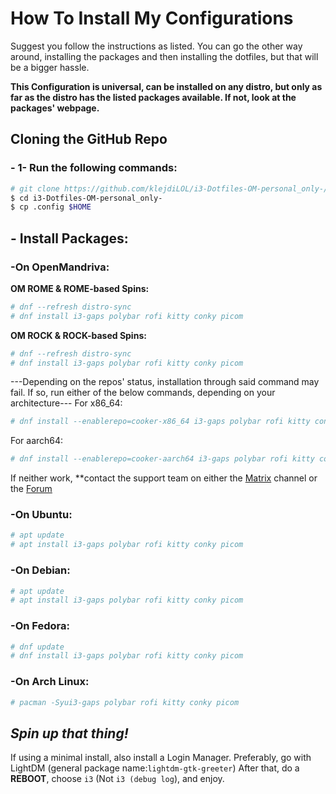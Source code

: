 # How To Install My Configurations

Suggest you follow the instructions as listed. You can go the other way around, installing the packages and then installing the dotfiles, but that will be a bigger hassle.

**This Configuration is universal, can be installed on any distro, but only as far as the distro has the listed packages available. If not, look at the packages' webpage.**
## Cloning the GitHub Repo
### - 1- Run the following commands:
```bash
# git clone https://github.com/klejdiLOL/i3-Dotfiles-OM-personal_only-/new/main
$ cd i3-Dotfiles-OM-personal_only-
$ cp .config $HOME
```
## - Install Packages:
### -On OpenMandriva:
  **OM ROME & ROME-based Spins:**
  ```bash
  # dnf --refresh distro-sync
  # dnf install i3-gaps polybar rofi kitty conky picom
  ```
  **OM ROCK & ROCK-based Spins:**
  ```bash
  # dnf --refresh distro-sync
  # dnf install i3-gaps polybar rofi kitty conky picom
  ```
  ---Depending on the repos' status, installation through said command may fail. If so, run either of the below commands, depending on your architecture---
  For x86_64:
  ```bash
  # dnf install --enablerepo=cooker-x86_64 i3-gaps polybar rofi kitty conky picom
  ```
  For aarch64:
  ```bash
  # dnf install --enablerepo=cooker-aarch64 i3-gaps polybar rofi kitty conky picom
  ```
  If neither work, **contact the support team on either the [Matrix](https://app.element.io/#/room/#openmandriva-space:matrix.org) channel or the [Forum](https://forum.openmandriva.org/)
  ### -On Ubuntu:
  ```bash
  # apt update
  # apt install i3-gaps polybar rofi kitty conky picom
  ```
  ### -On Debian:
  ```bash
  # apt update
  # apt install i3-gaps polybar rofi kitty conky picom
  ```
  ### -On Fedora:
  ```bash
  # dnf update
  # dnf install i3-gaps polybar rofi kitty conky picom
  ```
  ### -On Arch Linux:
  ```bash
  # pacman -Syui3-gaps polybar rofi kitty conky picom
  ```
  ## ***Spin up that thing!***
  If using a minimal install, also install a Login Manager. Preferably, go with LightDM (general package name:``lightdm-gtk-greeter``)
  After that, do a **REBOOT**, choose ``i3`` (Not ``i3 (debug log``), and enjoy.
